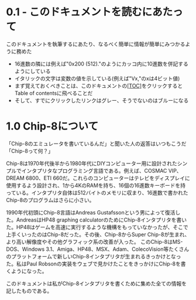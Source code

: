 # 0.1 - このドキュメントを読むにあたって

このドキュメントを執筆するにあたり、なるべく簡単に情報が簡単にみつかるように務めた

* 16進数の隣には例えば"0x200 (512)."のようにカッコ内に10進数を併記するようにしている
* イタリックの文字は変数の値を示している(例えば"Vx,"のxは4ビット値)
* まず覚えておくべきことは、このドキュメントの[[TOC]]()をクリックするとTable of contentsに飛べることだ
* そして、すでにクリックしたリンクはグレー、そうでないのはブルーになる

# 1.0 Chip-8について

「Chip-8のエミュレータを書いているんだ」と聞いた人の返答はいつもこうだ「Chip-8って何？」

Chip-8は1970年代後半から1980年代にDIYコンピューター用に設計されたシンプルでインタプリタなプログラミング言語である。例えば、COSMAC VIP、DREAM 6800、ETI 660だ。これらのコンピューターはテレビをディスプレイに使用するよう設計され、1から4KのRAMを持ち、16個の16進数キーボードを持っている。インタプリタ自体は512バイトのメモリに収まり、16進数で書かれたChip-8のプログラムはさらに小さい。

1990年代初頭にChip-8言語はAndreas Gustafssonという男によって復活した。AndreasはHP48 graphing calculatorのためにChip-8インタプリタを書いた。HP48はゲームを高速に実行するような機構をもっていなかったが、そこで上手くいったのはChip-8だった。その後、Chip-8からSuper Chip-8が生まれ、より高い解像度やその他グラフィック系の改善が入った。
このChip-8はMS-DOS、Windows 3.1、Amiga、HP48、MSX、Adam、ColecoVision等たくさんのプラットフォームで新しいChip-8インタプリタが生まれるきっかけとなった。私はPaul Robsonの実装をウェブで見かけたことをきっかけにChip-8を書くようになった。

このドキュメントは私がChip-8インタプリタを書くために集めた全ての情報を記したものである。
